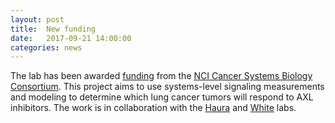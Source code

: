 ```yaml
---
layout: post
title:  New funding
date:   2017-09-21 14:00:00
categories: news
---
```


The lab has been awarded [funding](https://csbconsortium.org/?page_id=524) from the [NCI Cancer Systems Biology Consortium](https://csbconsortium.org). This project aims to use systems-level signaling measurements and modeling to determine which lung cancer tumors will respond to AXL inhibitors. The work is in collaboration with the [Haura](http://labpages2.moffitt.org/haura) and [White](http://white-lab.mit.edu) labs.
